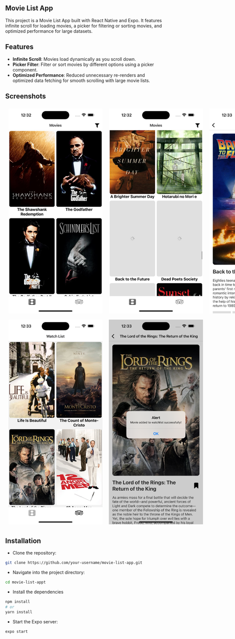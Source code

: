 ## Movie List App

This project is a Movie List App built with React Native and Expo. It features infinite scroll for loading movies, a picker for filtering or sorting movies, and optimized performance for large datasets.

## Features

- **Infinite Scroll**: Movies load dynamically as you scroll down.
- **Picker Filter**: Filter or sort movies by different options using a picker component.
- **Optimized Performance**: Reduced unnecessary re-renders and optimized data fetching for smooth scrolling with large movie lists.

## Screenshots

<div>
  <div style="display: flex;">
    <img src="./assets/images/1.png" alt="Screenshot 1" width="300" style="margin:10px;"/>
    <img src="./assets/images/2.png" alt="Screenshot 2" width="300" style="margin:10px;"/>
    <img src="./assets/images/3.png" alt="Screenshot 3" width="300" style="margin:10px;"/>
  </div>
  <div style="display: flex;">
    <img src="./assets/images/4.png" alt="Screenshot 4" width="300" style="margin:10px;"/>
    <img src="./assets/images/5.png" alt="Screenshot 5" width="300" style="margin:10px;"/>
  </div>
</div>

## Installation

- Clone the repository:

```bash
git clone https://github.com/your-username/movie-list-app.git
```

- Navigate into the project directory:

```bash
cd movie-list-appt
```

- Install the dependencies

```bash
npm install
# or
yarn install
```

- Start the Expo server:

```bash
expo start
```
